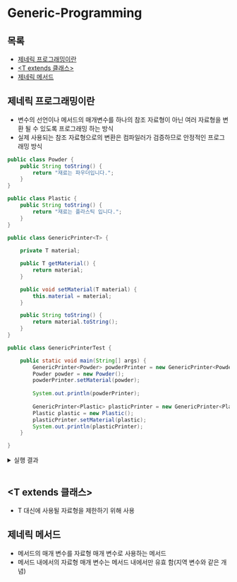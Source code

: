# Generic-Programming
## 목록
+ [제네릭 프로그래밍이란](#제네릭-프로그래밍이란)
+ [<T extends 클래스>](#<T-extends-클래스>)
+ [제네릭 메서드](#제네릭-메서드)

## 제네릭 프로그래밍이란
- 변수의  선언이나 메서드의 매개변수를 하나의 참조 자료형이 아닌 여러 자료형을 변환 될 수 있도록 프로그래밍 하는 방식
- 실제 사용되는 참조 자료형으로의 변환은 컴파일러가 검증하므로 안정적인 프로그래밍 방식

```java
public class Powder {
	public String toString() {
		return "재료는 파우더입니다.";
	}
}
```
```java
public class Plastic {
	public String toString() {
		return "재료는 플라스틱 입니다.";
	}
}
```
```java
public class GenericPrinter<T> {
	
	private T material;

	public T getMaterial() {
		return material;
	}

	public void setMaterial(T material) {
		this.material = material;
	}

	public String toString() {
		return material.toString();
	}
}
```
```java
public class GenericPrinterTest {

	public static void main(String[] args) {
		GenericPrinter<Powder> powderPrinter = new GenericPrinter<Powder>();
		Powder powder = new Powder();
		powderPrinter.setMaterial(powder);
		
		System.out.println(powderPrinter);
		
		GenericPrinter<Plastic> plasticPrinter = new GenericPrinter<Plastic>();
		Plastic plastic = new Plastic();
		plasticPrinter.setMaterial(plastic);
		System.out.println(plasticPrinter);
	}

}
```
<details>
<summary>실행 결과</summary>
<div>
재료는 파우더입니다. <br>
재료는 플라스틱입니다.
</div>
</details>
<br>

## <T extends 클래스>
- T 대신에 사용될 자료형을 제한하기 위해 사용

## 제네릭 메서드
- 메서드의 매개 변수를 자료형 매개 변수로 사용하는 메서드
- 메서드 내에서의 자료형 매개 변수는 메서드 내에서만 유효 함(지역 변수와 같은 개념)


